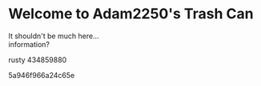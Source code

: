 # Welcome to Adam2250's Trash Can
It shouldn't be much here...<br>
information?<br>

rusty
434859880


5a946f966a24c65e
